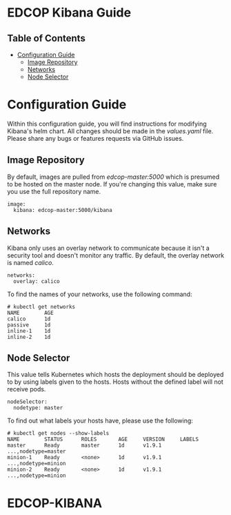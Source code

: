 # EDCOP Kibana Guide

Table of Contents
-----------------
 
* [Configuration Guide](#configuration-guide)
	* [Image Repository](#image-repository)
	* [Networks](#networks)
	* [Node Selector](#node-selector)
	
# Configuration Guide

Within this configuration guide, you will find instructions for modifying Kibana's helm chart. All changes should be made in the *values.yaml* file.
Please share any bugs or features requests via GitHub issues.
 
## Image Repository

By default, images are pulled from *edcop-master:5000* which is presumed to be hosted on the master node. If you're changing this value, make sure you use the full repository name.
 
```
image:
  kibana: edcop-master:5000/kibana
```

## Networks

Kibana only uses an overlay network to communicate because it isn't a security tool and doesn't monitor any traffic. By default, the overlay network is named *calico*. 

```
networks:
  overlay: calico
```
 
To find the names of your networks, use the following command:
 
```
# kubectl get networks
NAME		AGE
calico		1d
passive		1d
inline-1	1d
inline-2	1d
```

## Node Selector

This value tells Kubernetes which hosts the deployment should be deployed to by using labels given to the hosts. Hosts without the defined label will not receive pods. 
 
```
nodeSelector:
  nodetype: master
```
 
To find out what labels your hosts have, please use the following:
```
# kubectl get nodes --show-labels
NAME		STATUS		ROLES		AGE		VERSION		LABELS
master 		Ready		master		1d		v1.9.1		...,nodetype=master
minion-1	Ready		<none>		1d		v1.9.1		...,nodetype=minion
minion-2	Ready		<none>		1d		v1.9.1		...,nodetype=minion
```
# EDCOP-KIBANA
